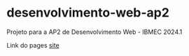 # desenvolvimento-web-ap2
Projeto para a AP2 de Desenvolvimento Web - IBMEC 2024.1

Link do pages
[site](https://mlutegar.github.io/desenvolvimento-web-ap2/)